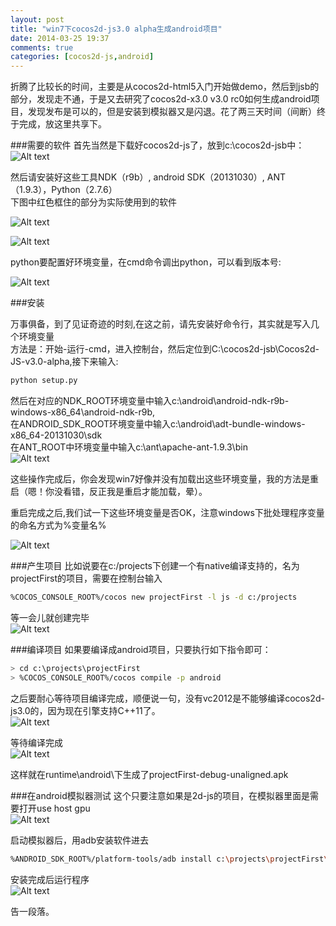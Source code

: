```yaml
---
layout: post
title: "win7下cocos2d-js3.0 alpha生成android项目"
date: 2014-03-25 19:37
comments: true
categories: [cocos2d-js,android] 
---
```


折腾了比较长的时间，主要是从cocos2d-html5入门开始做demo，然后到jsb的部分，发现走不通，于是又去研究了cocos2d-x3.0 v3.0 rc0如何生成android项目，发现发布是可以的，但是安装到模拟器又是闪退。花了两三天时间（间断）终于完成，放这里共享下。

<!-- more -->

###需要的软件
首先当然是下载好cocos2d-js了，放到c:\cocos2d-jsb中：<br>
![Alt text](/images/evoup/cocos2d-js_android/01.png)

然后请安装好这些工具NDK（r9b）, android SDK（20131030）, ANT（1.9.3），Python（2.7.6）<br>
下图中红色框住的部分为实际使用到的软件

![Alt text](/images/evoup/cocos2d-js_android/02.png)

![Alt text](/images/evoup/cocos2d-js_android/03.png)

python要配置好环境变量，在cmd命令调出python，可以看到版本号:<br>

![Alt text](/images/evoup/cocos2d-js_android/04.png)

###安装

万事俱备，到了见证奇迹的时刻,在这之前，请先安装好命令行，其实就是写入几个环境变量<br>
方法是：开始-运行-cmd，进入控制台，然后定位到C:\cocos2d-jsb\Cocos2d-JS-v3.0-alpha,接下来输入:

```sh
python setup.py
```

然后在对应的NDK_ROOT环境变量中输入c:\android\android-ndk-r9b-windows-x86_64\android-ndk-r9b,<br>
在ANDROID_SDK_ROOT环境变量中输入c:\android\adt-bundle-windows-x86_64-20131030\sdk<br>
在ANT_ROOT中环境变量中输入c:\ant\apache-ant-1.9.3\bin<br>
![Alt text](/images/evoup/cocos2d-js_android/05.png)

这些操作完成后，你会发现win7好像并没有加载出这些环境变量，我的方法是重启（嗯！你没看错，反正我是重启才能加载，晕）。<br>

重启完成之后,我们试一下这些环境变量是否OK，注意windows下批处理程序变量的命名方式为%变量名%<br>

![Alt text](/images/evoup/cocos2d-js_android/06.png)

###产生项目
比如说要在c:/projects下创建一个有native编译支持的，名为projectFirst的项目，需要在控制台输入
```sh
%COCOS_CONSOLE_ROOT%/cocos new projectFirst -l js -d c:/projects

```
等一会儿就创建完毕<br>
![Alt text](/images/evoup/cocos2d-js_android/07.png)

###编译项目
如果要编译成android项目，只要执行如下指令即可：<br>
```sh
> cd c:\projects\projectFirst
> %COCOS_CONSOLE_ROOT%/cocos compile -p android
```
之后要耐心等待项目编译完成，顺便说一句，没有vc2012是不能够编译cocos2d-js3.0的，因为现在引擎支持C++11了。<br>
![Alt text](/images/evoup/cocos2d-js_android/08.png)

等待编译完成<br>
![Alt text](/images/evoup/cocos2d-js_android/09.png)

这样就在runtime\android\下生成了projectFirst-debug-unaligned.apk

###在android模拟器测试
这个只要注意如果是2d-js的项目，在模拟器里面是需要打开use host gpu<br>
![Alt text](/images/evoup/cocos2d-js_android/10.png)

启动模拟器后，用adb安装软件进去<br>
```sh
%ANDROID_SDK_ROOT%/platform-tools/adb install c:\projects\projectFirst\runtime\android\projectFirst-debug-unaligned.apk
```
安装完成后运行程序<br>
![Alt text](/images/evoup/cocos2d-js_android/10.png)

告一段落。

